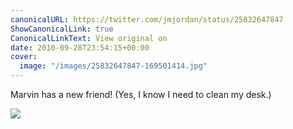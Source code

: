 ```yaml
---
canonicalURL: https://twitter.com/jmjordan/status/25832647847
ShowCanonicalLink: true
CanonicalLinkText: View original on
date: 2010-09-28T23:54:15+00:00
cover:
  image: "/images/25832647847-169501414.jpg"
---
```

Marvin has a new friend! (Yes, I know I need to clean my desk.)

![](/images/25832647847-169501414.jpg)